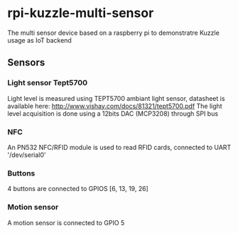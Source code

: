 # rpi-kuzzle-multi-sensor

The multi sensor device based on a raspberry pi to demonstratre Kuzzle usage as IoT backend

## Sensors

### Light sensor Tept5700

Light level is measured using TEPT5700 ambiant light sensor, datasheet is available here: http://www.vishay.com/docs/81321/tept5700.pdf
The light level acquisition is done using a 12bits DAC (MCP3208) through SPI bus

### NFC

An PN532 NFC/RFID module is used to read RFID cards, connected to UART '/dev/serial0'

### Buttons

4 buttons are connected to GPIOS [6, 13, 19, 26]

### Motion sensor

A motion sensor is connected to GPIO 5


